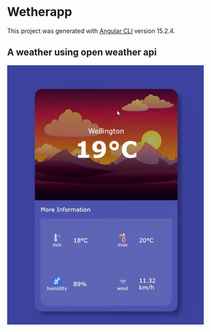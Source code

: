 # Wetherapp

This project was generated with [Angular CLI](https://github.com/angular/angular-cli) version 15.2.4.

## A weather  using open weather api

![Alt Text](src/assets/images/rdmi.png)

